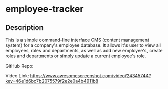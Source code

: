 # employee-tracker

## Description

This is a simple command-line interface CMS (content management system) for a company's employee database. It allows it's user to view all employees, roles and departments, as well as add new employee's, create roles and departments or simply update a current employee's role. 

GitHub Repo:

Video Link: https://www.awesomescreenshot.com/video/24345744?key=46e1d6bc7b2075579f2e2e0a4b4911b8 
